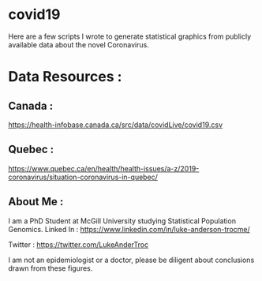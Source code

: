 # covid19
Here are a few scripts I wrote to generate statistical graphics from publicly available data about the novel Coronavirus.


# Data Resources : 

## Canada : 
https://health-infobase.canada.ca/src/data/covidLive/covid19.csv

## Quebec : 
https://www.quebec.ca/en/health/health-issues/a-z/2019-coronavirus/situation-coronavirus-in-quebec/

## About Me :
I am a PhD Student at McGill University studying Statistical Population Genomics. 
Linked In : https://www.linkedin.com/in/luke-anderson-trocme/

Twitter : https://twitter.com/LukeAnderTroc

I am not an epidemiologist or a doctor, please be diligent about conclusions drawn from these figures.
